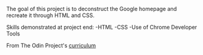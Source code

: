 The goal of this project is to deconstruct the Google homepage and recreate it through HTML and CSS.

Skills demonstrated at project end:
-HTML
-CSS
-Use of Chrome Developer Tools

From The Odin Project's [curriculum](http://www.theodinproject.com/courses/web-development-101/lessons/html-css)

